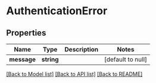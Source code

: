 # AuthenticationError

## Properties
Name | Type | Description | Notes
------------ | ------------- | ------------- | -------------
**message** | **string** |  | [default to null]

[[Back to Model list]](../README.md#documentation-for-models) [[Back to API list]](../README.md#documentation-for-api-endpoints) [[Back to README]](../README.md)


